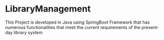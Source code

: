 # LibraryManagement
This Project is developed in Java using SpringBoot Framework that has numerous functionalities that meet the current requirements of the present-day library system
